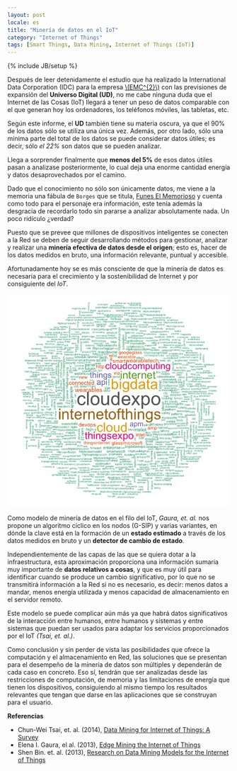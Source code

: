 ```yaml
---
layout: post
locale: es
title: "Minería de datos en el IoT"
category: "Internet of Things"
tags: [Smart Things, Data Mining, Internet of Things (IoT)]
---
```

{% include JB/setup %}

Después de leer detenidamente el estudio que ha realizado la International Data Corporation (IDC) para la empresa [\\(EMC^{2}\\)](http://www.emc.com/leadership/digital-universe/index.htm?pid=home-dig-uni-090414) con las previsiones de expansión del **Universo Digital (UD)**, no me cabe ninguna duda que el Internet de las Cosas (IoT) llegará a tener un peso de datos comparable con el que generan hoy los ordenadores, los teléfonos móviles, las tabletas, etc. 

Según este informe, el **UD** también tiene su materia oscura, ya que el 90% de los datos sólo se utiliza una única vez. Además, por otro lado, sólo una mínima parte del total de los datos se puede considerar datos útiles; es decir, sólo *el 22%* son datos que se pueden analizar.

Llega a sorprender finalmente que **menos del 5%** de esos datos útiles pasan a analizase posteriormente, lo cual deja una enorme cantidad energía y datos desaprovechados por el camino.

Dado que el conocimiento no sólo son únicamente datos, me viene a la memoria una fábula de `Borges` que se titula, [Funes El Memorioso](http://www.literatura.us/borges/funes.html) y cuenta como todo para el personaje era información, este tenía además la desgracia de recordarlo todo sin pararse a analizar absolutamente nada. Un poco ridículo ¿verdad?

Puesto que se prevee que millones de dispositivos inteligentes se conecten a la Red se deben de seguir desarrollando métodos para gestionar, analizar y realizar una **minería efectiva de datos desde el origen**; esto es, hacer de los datos medidos en bruto, una información relevante, puntual y accesible.

Afortunadamente hoy se es más consciente de que la minería de datos es necesaria para el crecimiento y la sostenibilidad de Internet y por consiguiente del *IoT*.


![center](/figs/2014-06-11-Mineria-de-datos-en-el-iot/iot.png) 


Como modelo de minería de datos en el filo del IoT, *Gaura, et. al.* nos propone un algoritmo cíclico en los nodos (G-SIP) y varias variantes, en dónde la clave está en la formación de un **estado estimado** a través de los datos medidos en bruto y un **detector de cambio de estado**. 

Independientemente de las capas de las que se quiera dotar a la infraestructura, esta aproximación proporciona una información sumaria muy importante de **datos relativos a cosas**, y que es muy útil para identificar cuando se produce un cambio significativo, por lo que no se transmitirá información a la Red si no es necesario, es decir: menos datos a mandar, menos energía utilizada y menos capacidad de almacenamiento en el servidor remoto.

Este modelo se puede complicar aún más ya que habrá datos significativos de la interacción entre humanos, entre humanos y sistemas y entre sistemas que puedan ser usados para adaptar los servicios proporcionados por el IoT *(Tsai, et. al.)*.

Como conclusión y sin perder de vista las posibilidades que ofrece la computación y el almacenamiento en Red, las soluciones que se presentan para el desempeño de la minería de datos son múltiples y dependerán de cada caso en concreto. Eso sí, tendrán que ser analizadas desde las restricciones de computación, de memoria y las limitaciones de energía que tienen los dispositivos, consiguiendo al mismo tiempo los resultados relevantes que tengan que darse en las aplicaciones que se construyan para el usuario.


**Referencias**

- Chun-Wei Tsai, et. al. (2014), [Data Mining for Internet of Things: A Survey](http://ieeexplore.ieee.org/xpl/login.jsp?tp=&arnumber=6674155&url=http%3A%2F%2Fieeexplore.ieee.org%2Fiel7%2F9739%2F5451756%2F06674155.pdf%3Farnumber%3D6674155)
- Elena I. Gaura, el al. (2013), [Edge Mining the Internet of Things](http://ieeexplore.ieee.org/xpl/login.jsp?tp=&arnumber=6042288&url=http%3A%2F%2Fieeexplore.ieee.org%2Fxpls%2Fabs_all.jsp%3Farnumber%3D6042288)
- Shen Bin. et. al. (2013), [Research on Data Mining Models for the Internet
of Things](https://www.ceid.upatras.gr/webpages/faculty/vasilis/Courses/SpatialTemporalDM/Papers/InternetOfThings05476146.pdf)





